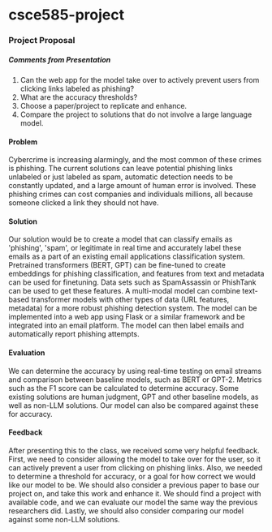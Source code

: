# csce585-project
### Project Proposal
##### Comments from Presentation
1. Can the web app for the model take over to actively prevent users from clicking links labeled as phishing?
2. What are the accuracy thresholds?
3. Choose a paper/project to replicate and enhance.
4. Compare the project to solutions that do not involve a large language model.
#### Problem 
Cybercrime is increasing alarmingly, and the most common of these crimes is phishing. The current solutions can leave potential phishing links unlabeled or just labeled as spam, automatic detection needs to be constantly updated, and a large amount of human error is involved. These phishing crimes can cost companies and individuals millions, all because someone clicked a link they should not have.
#### Solution
Our solution would be to create a model that can classify emails as 'phishing', 'spam', or legitimate in real time and accurately label these emails as a part of an existing email applications classification system.
Pretrained transformers (BERT, GPT) can be fine-tuned to create embeddings for phishing classification, and features from text and metadata can be used for finetuning. Data sets such as SpamAssassin or PhishTank can be used to get these features. A multi-modal model can combine text-based transformer models with other types of data (URL features, metadata) for a more robust phishing detection system.
The model can be implemented into a web app using Flask or a similar framework and be integrated into an email platform. The model can then label emails and automatically report phishing attempts.
#### Evaluation
We can determine the accuracy by using real-time testing on email streams and comparison between baseline models, such as BERT or GPT-2. Metrics such as the F1 score can be calculated to determine accuracy. Some existing solutions are human judgment, GPT and other baseline models, as well as non-LLM solutions. Our model can also be compared against these for accuracy.
#### Feedback
After presenting this to the class, we received some very helpful feedback. First, we need to consider allowing the model to take over for the user, so it can actively prevent a user from clicking on phishing links. Also, we needed to determine a threshold for accuracy, or a goal for how correct we would like our model to be. We should also consider a previous paper to base our project on, and take this work and enhance it. We should find a project with available code, and we can evaluate our model the same way the previous researchers did. Lastly, we should also consider comparing our model against some non-LLM solutions.
